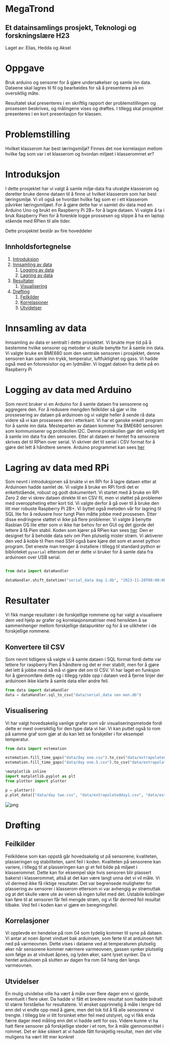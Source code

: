 # MegaTrond
## Et datainsamlings prosjekt, Teknologi og forskningslære H23

Laget av: Elias, Hedda og Aksel

# Oppgave
Bruk arduino og sensorer for å gjøre undersøkelser og samle inn data. Dataene skal lagres til fil og bearbeides for så å presenteres på en oversiktlig måte.

Resultatet skal presenteres i en skriftlig rapport der problemstillingen og prosessen beskrives, og målingene vises og drøftes. I tillegg skal prosjektet presenteres i en kort presentasjon for klassen.

# Problemstilling
Hvilket klasserom har best læringsmiljø? Finnes det noe korrelasjon mellom hvilke fag som var i et klasserom og hvordan miljøet i klasserommet er?

# Introduksjon
I dette prosjektet har vi valgt å samle miljø-data fra utvalgte klasserom og deretter bruke denne dataen til å finne ut hvilket klasserom som har best læringsmiljø. Vi vil også se hvordan hvilke fag som er i ett klasserom påvirker læringsmiljøet. For å gjøre dette har vi samlet div data med en Arduino Uno og brukt en Raspberry Pi 2B+ for å lagre dataen. Vi valgte å ta i bruk Raspberry Pien for å forenkle logge prossesen og slippe å ha en laptop stående med RPien til alle tider.

Dette prosjektet består av fire hoveddeler
## Innholdsfortegnelse
1. [Introduksjon](#Introduksjon)
2. [Innsamling av data](#Innsamling-av-data)
    1. [Logging av data](#Logging-av-data-med-Arduino)
    2. [Lagring av data](#Lagring-av-data-med-RPi)
3. [Resultater](#Resultater)
    1. [Visualisering](#visualisering)
4. [Drøfting](#drøfting)
    1. [Feilkilder](##feilkilder)
    2. [Korrelasjoner](#korrelasjoner)
    3. [Utvidelser](#Utvidelser)

# Innsamling av data
Innsamling av data er sentralt i dette prosjektet. Vi brukte mye tid på å bestemme hvilke sensorer og metoder vi skulle benytte for å samle inn data. Vi valgte bruke en BME680 som den sentrale sensoren i prosjektet, denne sensoren kan samle inn trykk, temperatur, luftfuktighet og gass. Vi hadde også med en fotoresisitor og en lydmåler. Vi logget datoen fra dette på en Raspberry Pi

# Logging av data med Arduino
Som nevnt bruker vi en Arduino for å samle dataen fra sensorene og aggregere den. For å redusere mengden feilkilder så gjør vi lite prossesering av dataen på arduinoen og vi valgte heller å sende rå data videre så vi kan prossesere den i etterkant. Vi har et ganske enkelt program for å samle inn data. Mesteparten av dataen kommer fra BME680 sensoren som kommuniserer og protokollen I2C. Denne protokollen gjør det veldig lett å samle inn data fra den sensoren. Etter at dataen er hentet fra sensorene skrives det til RPien over serial. Vi skriver det til serial i CSV format for å gjøre det lett å håndtere senere. Arduino programmet kan sees [her](https://github.com/EliasTors/MegaTrond/blob/main/data-collection/MegaTrond-Data-collector/MegaTrond-Data-collector.ino)

# Lagring av data med RPi
Som nevnt i introduksjonen så brukte vi en RPi for å lagre dataen etter at Arduinoen hadde samlet de. Vi valgte å bruke en RPi fordi det er enkeltstående, robust og godt dokumentert. Vi startet med å bruke en RPi Zero 2 der vi skrev dataen direkte til en CSV fil, men vi støttet på problemer med overoppheting etter kort tid. Vi valgte derfor å gå over til å bruke den litt mer robuste Raspberry Pi 2B+. Vi byttet også metoden vår for lagring til SQL lite for å redusere hvor tungt Pien måtte jobbe med prossesen. Etter disse endringene støttet vi ikke på flere problemer. Vi valgte å benytte Rasbian OS lite etter som vi ikke har behov for en GUI og det gjorde det lettere å få Pien stabil. Koden som kjører på RPien kan sees [her](https://github.com/EliasTors/MegaTrond/blob/main/data-collection/data-logger.py). Den er designet for å beholde data selv om Pien plutselig mister strøm. Vi aktiverer den ved å koble til Pien med SSH også bare kjøre det som et annet python program. Det eneste man trenger å installere i tillegg til standard python er biblioteket `pyserial` ettersom det er dette vi bruker for å samle data fra arduinoen over USB serial.
```python


```


```python
from data import dataHandler

dataHandler.shift_datetime("serial_data dag 1.db", "2023-11-20T08:00:00")
```

# Resultater
Vi fikk mange resultater i de forskjellige rommene og har valgt a visualisere dem ved hjelp av grafer og korrelasjonsmatriser med hensikten å se sammenhenger mellom forskjellige datapunkter og for å se ulikheter i de forskjellige rommene. 

## Konvertere til CSV
Som nevnt tidligere så valgte vi å samle dataen i SQL format fordi dette var lettere for raspberry Pien å håndtere og det er mer stabilt, men for å gjøre det lett å jobbe med så må vi gjøre det om til CSV. Vi har laget en funksjon for å gjennomføre dette og i tillegg rydde opp i dataen ved å fjerne linjer der arduinoen ikke klarte å samle data eller andre feil.


```python
from data import dataHandler
data = dataHandler.sql_to_csv("data/serial_data sen mon.db")
```

## Visualisering
Vi har valgt hovedsakelig vanlige grafer som vår visualiseringsmetode fordi dette er mest oversiktlig for den type data vi har. Vi kan puttet også to rom på samme graf som gjør at du kan lett se forskjeller i for eksempel temperatur.


```python
from data import estemation

estemation.fill_time_gaps("data/day one.csv").to_csv("data/extrapolatedday1.csv", index=False)
estemation.fill_time_gaps("data/day one.5.csv").to_csv("data/extrapolatedday2.csv", index=False)
```


```python
%matplotlib inline
import matplotlib.pyplot as plt
from plotter import plotter

p = plotter()
p.plot_data(["data/day two.csv", "data/extrapolatedday1.csv", "data/extrapolatedday2.csv"], '1T')
```


    
![png](rapport_files/rapport_8_0.png)
    


# Drøfting
## Feilkilder
 
Feilkildene som kan oppstå går hovedsakelig ut på sensorene; kvaliteten, plasseringen og stabiliteten, samt feil i koden. Kvaliteten på sensorene kan variere, i tillegg til at plasseringen kan gi et feil bilde på miljøet i klasserommet. Dette kan for eksempel skje hvis sensoren blir plassert bakerst i klasserommet, altså at det kan være langt unna det vi vil måle. Vi vil dermed ikke få riktige resultater. Det var begrensede muligheter for plassering av sensorer i klasserom ettersom vi var avhengig av strømuttak og at det skulle være ute av veien så ingen tullet med det. Ustabile koblinger kan føre til at sensoren får feil mengde strøm, og vi får dermed feil resultat tilbake. Ved feil i koden kan vi gjøre en beregningsfeil.
 
## Korrelasjoner

Vi opplevde en hendelse på rom 04 som tydelig kommer til syne på dataen. Vi antar at noen åpnet vinduet bak arduinoen, som førte til at arduinoen falt ned på varmeovnen. Dette vises i dataene ved at temperaturen plutselig øker når sensorene kommer nærmere varmeovnen, gassen synker plutselig som følge av at vinduet åpnes, og lyden øker, samt lyset synker. Da vi hentet arduinoen på slutten av dagen fra rom 04 hang den langs varmeovnen. 

## Utvidelser

En mulig utvidelse ville ha vært å måle over flere dager enn vi gjorde, eventuelt i flere uker. Da hadde vi fått et bredere resultat som hadde bidratt til større forståelse for resultatene. Vi ønsket opprinnelig å måle i lengre tid enn det vi endte opp med å gjøre, men det tok tid å få alle sensorene vi trengte. I tillegg ble vi litt forsinket etter feil med utstyret, og vi fikk enda færre dager med måling enn det vi hadde sett for oss. Videre kunne vi ha hatt flere sensorer på forskjellige steder i et rom, for å måle gjennomsnittet i rommet. Det er ikke sikkert at vi hadde fått forskjellig resultat, men det ville muligens ha vært litt mer konkret
